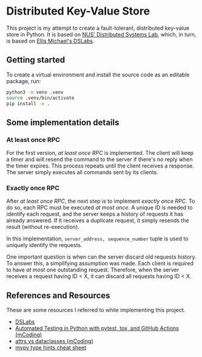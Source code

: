 # Distributed Key-Value Store
This project is my attempt to create a fault-tolerant, distributed key-value store in Python. 
It is based on [NUS' Distributed Systems Lab](https://github.com/nus-sys/cs5223-labs), 
which, in turn, is based on [Ellis Michael's DSLabs](https://ellismichael.com/dslabs/).


## Getting started
To create a virtual environment and install the source code as an editable package, run:
```bash
python3 -m venv .venv
source .venv/bin/activate
pip install -e .
```

## Some implementation details
### At least once RPC
For the first version, _at least once RPC_ is implemented. The client will keep a timer and will resend the
command to the server if there's no reply when the timer expires. This process repeats until the client receives a response.
The server simply executes all commands sent by its clients. 

### Exactly once RPC
After _at least once RPC_, the next step is to implement _exactly once RPC_.
To do so, each RPC must be executed _at most once_. A unique ID is needed to identify each request, 
and the server keeps a history of requests it has already answered.
If it receives a duplicate request, it simply resends the result (without re-execution).

In this implementation, `server_address, sequence_number` tuple is used to uniquely identify the requests.

One important question is when can the server discard old requests history. To answer this, a simplifying assumption was made.
Each client is required to have _at most_ one outstanding request. Therefore, when the server receives a request having ID = X, 
it can discard all requests having ID < X.

## References and Resources
These are some resources I referred to while implementing this project.
- [DSLabs](https://ellismichael.com/dslabs/)
- [Automated Testing in Python with pytest, tox, and GitHub Actions (mCoding)](https://www.youtube.com/watch?v=DhUpxWjOhME)
- [attrs vs dataclasses (mCoding)](https://www.youtube.com/watch?v=1S2h11XronA)
- [mypy type hints cheat sheet](https://mypy.readthedocs.io/en/stable/cheat_sheet_py3.html)